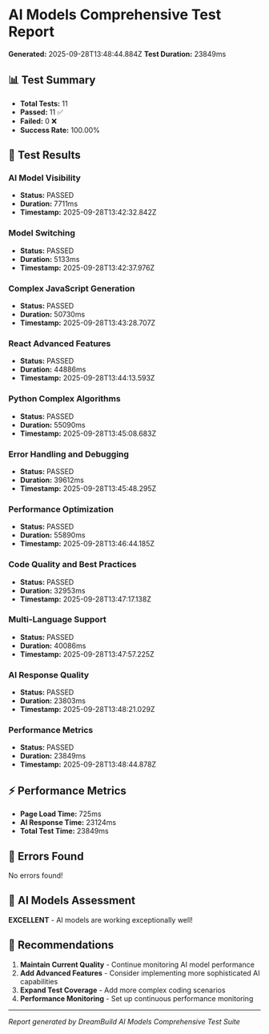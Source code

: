 # AI Models Comprehensive Test Report

**Generated:** 2025-09-28T13:48:44.884Z
**Test Duration:** 23849ms

## 📊 Test Summary

- **Total Tests:** 11
- **Passed:** 11 ✅
- **Failed:** 0 ❌
- **Success Rate:** 100.00%

## 🧪 Test Results


### AI Model Visibility
- **Status:** PASSED
- **Duration:** 7711ms
- **Timestamp:** 2025-09-28T13:42:32.842Z


### Model Switching
- **Status:** PASSED
- **Duration:** 5133ms
- **Timestamp:** 2025-09-28T13:42:37.976Z


### Complex JavaScript Generation
- **Status:** PASSED
- **Duration:** 50730ms
- **Timestamp:** 2025-09-28T13:43:28.707Z


### React Advanced Features
- **Status:** PASSED
- **Duration:** 44886ms
- **Timestamp:** 2025-09-28T13:44:13.593Z


### Python Complex Algorithms
- **Status:** PASSED
- **Duration:** 55090ms
- **Timestamp:** 2025-09-28T13:45:08.683Z


### Error Handling and Debugging
- **Status:** PASSED
- **Duration:** 39612ms
- **Timestamp:** 2025-09-28T13:45:48.295Z


### Performance Optimization
- **Status:** PASSED
- **Duration:** 55890ms
- **Timestamp:** 2025-09-28T13:46:44.185Z


### Code Quality and Best Practices
- **Status:** PASSED
- **Duration:** 32953ms
- **Timestamp:** 2025-09-28T13:47:17.138Z


### Multi-Language Support
- **Status:** PASSED
- **Duration:** 40086ms
- **Timestamp:** 2025-09-28T13:47:57.225Z


### AI Response Quality
- **Status:** PASSED
- **Duration:** 23803ms
- **Timestamp:** 2025-09-28T13:48:21.029Z


### Performance Metrics
- **Status:** PASSED
- **Duration:** 23849ms
- **Timestamp:** 2025-09-28T13:48:44.878Z



## ⚡ Performance Metrics

- **Page Load Time:** 725ms
- **AI Response Time:** 23124ms
- **Total Test Time:** 23849ms

## 🚨 Errors Found

No errors found!

## 🎯 AI Models Assessment

**EXCELLENT** - AI models are working exceptionally well!

## 🔧 Recommendations


1. **Maintain Current Quality** - Continue monitoring AI model performance
2. **Add Advanced Features** - Consider implementing more sophisticated AI capabilities
3. **Expand Test Coverage** - Add more complex coding scenarios
4. **Performance Monitoring** - Set up continuous performance monitoring


---
*Report generated by DreamBuild AI Models Comprehensive Test Suite*
